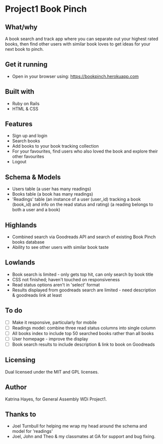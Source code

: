 # Project1 Book Pinch

## What/why
A book search and track app where you can separate out your highest rated books, then find other users with similar book loves to get ideas for your next book to pinch.

## Get it running
* Open in your browser using:
https://bookpinch.herokuapp.com

## Built with
* Ruby on Rails
* HTML & CSS

## Features
* Sign up and login
* Search books
* Add books to your book tracking collection
* For your favourites, find users who also loved the book and explore their other favourites
* Logout

## Schema & Models
* Users table (a user has many readings)
* Books table (a book has many readings)
* 'Readings' table (an instance of a user (user_id) tracking a book (book_id) and info on the read status and rating) (a reading belongs to both a user and a book)

## Highlands
* Combined search via Goodreads API and search of existing Book Pinch books database
* Ability to see other users with similar book taste

## Lowlands
* Book search is limited - only gets top hit, can only search by book title
* CSS not finished; haven't touched on responsiveness
* Read status options aren't in 'select' format
* Results displayed from goodreads search are limited - need description & goodreads link at least

## To do
- [ ] Make it responsive, particularly for mobile
- [ ] Readings model: combine three read status columns into single column
- [ ] All books index to include top 50 searched books rather than all books
- [ ] User homepage - improve the display
- [ ] Book search results to include description & link to book on Goodreads

## Licensing
Dual licensed under the MIT and GPL licenses.

## Author
Katrina Hayes, for General Assembly WDi Project1.

## Thanks to
* Joel Turnbull for helping me wrap my head around the schema and model for 'readings'
* Joel, John and Theo & my classmates at GA for support and bug fixing.
